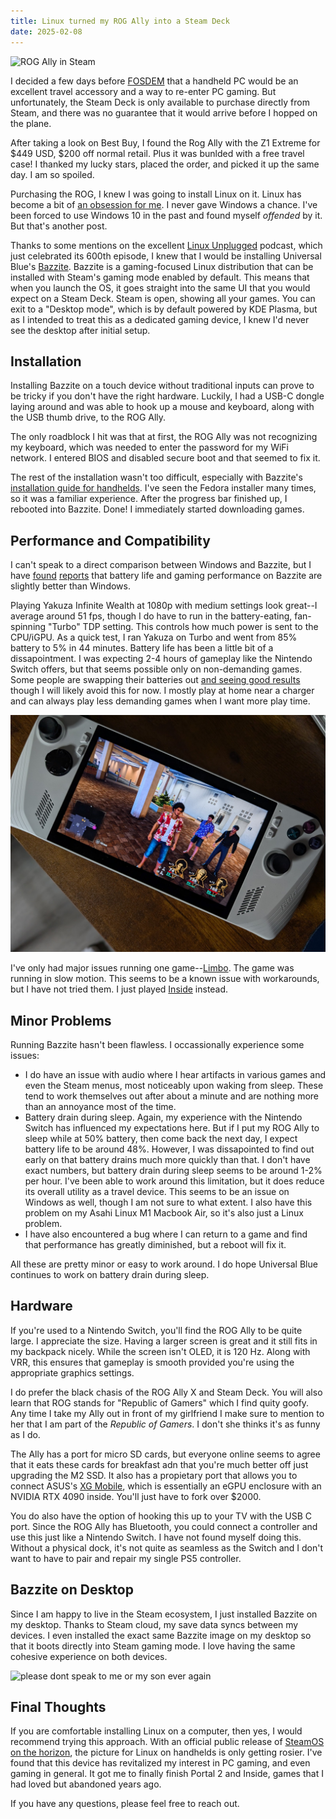 ```yaml
---
title: Linux turned my ROG Ally into a Steam Deck
date: 2025-02-08
---
```

![ROG Ally in Steam](/assets/rog-steam.jpeg)

I decided a few days before [FOSDEM](https://fosdem.org) that a handheld PC would be an excellent travel accessory and a way to re-enter PC gaming. But unfortunately, the Steam Deck is only available to purchase directly from Steam, and there was no guarantee that it would arrive before I hopped on the plane.

After taking a look on Best Buy, I found the Rog Ally with the Z1 Extreme for $449 USD, $200 off normal retail. Plus it was bunlded with a free travel case! I thanked my lucky stars, placed the order, and picked it up the same day. I am so spoiled.

Purchasing the ROG, I knew I was going to install Linux on it. Linux has become a bit of [an obsession for me](/switching-to-linux). I never gave Windows a chance. I've been forced to use Windows 10 in the past and found myself *offended* by it. But that's another post.

Thanks to some mentions on the excellent [Linux Unplugged](https://linuxunplugged.com/) podcast, which just celebrated its 600th episode, I knew that I would be installing Universal Blue's [Bazzite](https://bazzite.gg/). Bazzite is a gaming-focused Linux distribution that can be installed with Steam's gaming mode enabled by default. This means that when you launch the OS, it goes straight into the same UI that you would expect on a Steam Deck. Steam is open, showing all your games. You can exit to a "Desktop mode", which is by default powered by KDE Plasma, but as I intended to treat this as a dedicated gaming device, I knew I'd never see the desktop after initial setup.

## Installation

Installing Bazzite on a touch device without traditional inputs can prove to be tricky if you don't have the right hardware. Luckily, I had a USB-C dongle laying around and was able to hook up a mouse and keyboard, along with the USB thumb drive, to the ROG Ally.

The only roadblock I hit was that at first, the ROG Ally was not recognizing my keyboard, which was needed to enter the password for my WiFi network. I entered BIOS and disabled secure boot and that seemed to fix it.

The rest of the installation wasn't too difficult, especially with Bazzite's [installation guide for handhelds](https://docs.bazzite.gg/General/Installation_Guide/Installing_Bazzite_for_Handheld_PCs/). I've seen the Fedora installer many times, so it was a familiar experience. After the progress bar finished up, I rebooted into Bazzite. Done! I immediately started downloading games.

## Performance and Compatibility

I can't speak to a direct comparison between Windows and Bazzite, but I have [found](https://www.theverge.com/2024/12/30/24329005/bazzite-asus-rog-ally-x-steam-os-editorial) [reports](https://www.tomsguide.com/gaming/handheld-gaming/i-turned-the-asus-rog-ally-x-into-a-steam-deck-it-proves-windows-11-kills-power-and-battery-life) that battery life and gaming performance on Bazzite are slightly better than Windows.

Playing Yakuza Infinite Wealth at 1080p with medium settings look great--I average around 51 fps, though I do have to run in the battery-eating, fan-spinning "Turbo" TDP setting. This controls how much power is sent to the CPU/iGPU. As a quick test, I ran Yakuza on Turbo and went from 85% battery to 5% in 44 minutes. Battery life has been a little bit of a dissapointment. I was expecting 2-4 hours of gameplay like the Nintendo Switch offers, but that seems possible only on non-demanding games. Some people are swapping their batteries out [and seeing good results](https://www.reddit.com/r/ROGAlly/comments/1i7pwvb/results_of_74wh_battery_mod_for_og_ally/) though I will likely avoid this for now. I mostly play at home near a charger and can always play less demanding games when I want more play time.

![yakuza on rog ally](/assets/yakuza-rog.jpeg)

I've only had major issues running one game--[Limbo](https://store.steampowered.com/app/48000/LIMBO/?curator_clanid=32983456). The game was running in slow motion. This seems to be a known issue with workarounds, but I have not tried them. I just played [Inside](https://store.steampowered.com/app/304430/INSIDE/) instead.

## Minor Problems

Running Bazzite hasn't been flawless. I occassionally experience some issues:

* I do have an issue with audio where I hear artifacts in various games and even the Steam menus, most noticeably upon waking from sleep. These tend to work themselves out after about a minute and are nothing more than an annoyance most of the time.
* Battery drain during sleep. Again, my experience with the Nintendo Switch has influenced my expectations here. But if I put my ROG Ally to sleep while at 50% battery, then come back the next day, I expect battery life to be around 48%. However, I was dissapointed to find out early on that battery drains much more quickly than that. I don't have exact numbers, but battery drain during sleep seems to be around 1-2% per hour. I've been able to work around this limitation, but it does reduce its overall utility as a travel device. This seems to be an issue on Windows as well, though I am not sure to what extent. I also have this problem on my Asahi Linux M1 Macbook Air, so it's also just a Linux problem.
* I have also encountered a bug where I can return to a game and find that performance has greatly diminished, but a reboot will fix it.

All these are pretty minor or easy to work around. I do hope Universal Blue continues to work on battery drain during sleep.

## Hardware

If you're used to a Nintendo Switch, you'll find the ROG Ally to be quite large. I appreciate the size. Having a larger screen is great and it still fits in my backpack nicely. While the screen isn't OLED, it is 120 Hz. Along with VRR, this ensures that gameplay is smooth provided you're using the appropriate graphics settings.

I do prefer the black chasis of the ROG Ally X and Steam Deck. You will also learn that ROG stands for "Republic of Gamers" which I find quity goofy. Any time I take my Ally out in front of my girlfriend I make sure to mention to her that I am part of the *Republic of Gamers*. I don't she thinks it's as funny as I do.

The Ally has a port for micro SD cards, but everyone online seems to agree that it eats these cards for breakfast adn that you're much better off just upgrading the M2 SSD. It also has a propietary port that allows you to connect ASUS's [XG Mobile](https://rog.asus.com/external-graphic-docks/rog-xg-mobile-2023-model/), which is essentially an eGPU enclosure with an NVIDIA RTX 4090 inside. You'll just have to fork over $2000.

You do also have the option of hooking this up to your TV with the USB C port. Since the ROG Ally has Bluetooth, you could connect a controller and use this just like a Nintendo Switch. I have not found myself doing this. Without a physical dock, it's not quite as seamless as the Switch and I don't want to have to pair and repair my single PS5 controller.

## Bazzite on Desktop

Since I am happy to live in the Steam ecosystem, I just installed Bazzite on my desktop. Thanks to Steam cloud, my save data syncs between my devices. I even installed the exact same Bazzite image on my desktop so that it boots directly into Steam gaming mode. I love having the same cohesive experience on both devices.

![please dont speak to me or my son ever again](/assets/two-bazzites.jpeg)

## Final Thoughts
If you are comfortable installing Linux on a computer, then yes, I would recommend trying this approach. With an official public release of [SteamOS on the horizon](https://www.forbes.com/sites/jasonevangelho/2025/01/07/valve-set-to-release-a-steamos-beta-for-multiple-devices/), the picture for Linux on handhelds is only getting rosier. I've found that this device has revitalized my interest in PC gaming, and even gaming in general. It got me to finally finish Portal 2 and Inside, games that I had loved but abandoned years ago.

If you have any questions, please feel free to reach out. 
